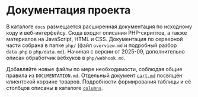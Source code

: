 # Документация проекта

В каталоге `docs` размещается расширенная документация по исходному коду и веб-интерфейсу. Сюда входят описания PHP-скриптов, а также материалов на JavaScript, HTML и CSS.
Документация по серверной части собрана в папке `php/` (файл `overview.md` и подробный разбор `data.php` в `php/data.md`).
Начиная с версии от 2025-09, дополнительно описан обработчик вебхуков в `php/webhook.md`.

Добавляйте новые файлы по мере необходимости, соблюдая общие правила из `DOCUMENTATION.md`.
Отдельный документ [`cart.md`](cart.md) посвящён клиентской корзине товаров.
Подробности формирования таблицы и её столбцов описаны в каталоге [`columns`](columns/README.md).
